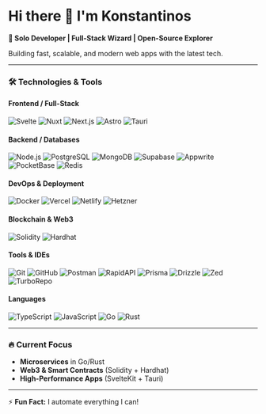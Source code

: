 # Hi there 👋 I'm Konstantinos  

**🚀 Solo Developer | Full-Stack Wizard | Open-Source Explorer**  

Building fast, scalable, and modern web apps with the latest tech.  

---

### 🛠 **Technologies & Tools**  

#### **Frontend / Full-Stack**  
![Svelte](https://img.shields.io/badge/-SvelteKit-FF3E00?logo=svelte&logoColor=white)
![Nuxt](https://img.shields.io/badge/-Nuxt-00DC82?logo=nuxt.js&logoColor=white)
![Next.js](https://img.shields.io/badge/-Next.js-000000?logo=next.js&logoColor=white)
![Astro](https://img.shields.io/badge/-Astro-FF5D01?logo=astro&logoColor=white)
![Tauri](https://img.shields.io/badge/-Tauri-FFC131?logo=tauri&logoColor=black)  

#### **Backend / Databases**  
![Node.js](https://img.shields.io/badge/-Node.js-339933?logo=node.js&logoColor=white)
![PostgreSQL](https://img.shields.io/badge/-PostgreSQL-4169E1?logo=postgresql&logoColor=white)
![MongoDB](https://img.shields.io/badge/-MongoDB-47A248?logo=mongodb&logoColor=white)
![Supabase](https://img.shields.io/badge/-Supabase-3ECF8E?logo=supabase&logoColor=white)
![Appwrite](https://img.shields.io/badge/-Appwrite-F02E65?logo=appwrite&logoColor=white)
![PocketBase](https://img.shields.io/badge/-PocketBase-5C45FF?logo=pocketbase&logoColor=white)
![Redis](https://img.shields.io/badge/-Redis-DC382D?logo=redis&logoColor=white)  

#### **DevOps & Deployment**  
![Docker](https://img.shields.io/badge/-Docker-2496ED?logo=docker&logoColor=white)
![Vercel](https://img.shields.io/badge/-Vercel-000000?logo=vercel&logoColor=white)
![Netlify](https://img.shields.io/badge/-Netlify-00C7B7?logo=netlify&logoColor=white)
![Hetzner](https://img.shields.io/badge/-Hetzner-D50C2D?logo=hetzner&logoColor=white)  

#### **Blockchain & Web3**  
![Solidity](https://img.shields.io/badge/-Solidity-363636?logo=solidity&logoColor=white)
![Hardhat](https://img.shields.io/badge/-Hardhat-FFF100?logo=hardhat&logoColor=black)  

#### **Tools & IDEs**  
![Git](https://img.shields.io/badge/-Git-F05032?logo=git&logoColor=white)
![GitHub](https://img.shields.io/badge/-GitHub-181717?logo=github&logoColor=white)
![Postman](https://img.shields.io/badge/-Postman-FF6C37?logo=postman&logoColor=white)
![RapidAPI](https://img.shields.io/badge/-RapidAPI-00AFF0?logo=rapidapi&logoColor=white)
![Prisma](https://img.shields.io/badge/-Prisma-2D3748?logo=prisma&logoColor=white)
![Drizzle](https://img.shields.io/badge/-DrizzleORM-4A6CF7?logo=drizzle&logoColor=white)
![Zed](https://img.shields.io/badge/-Zed_IDE-000000?logo=zed&logoColor=white)
![TurboRepo](https://img.shields.io/badge/-TurboRepo-EF4444?logo=turborepo&logoColor=white)

#### **Languages**  
![TypeScript](https://img.shields.io/badge/-TypeScript-3178C6?logo=typescript&logoColor=white)
![JavaScript](https://img.shields.io/badge/-JavaScript-F7DF1E?logo=javascript&logoColor=black)
![Go](https://img.shields.io/badge/-Go-00ADD8?logo=go&logoColor=white)
![Rust](https://img.shields.io/badge/-Rust-000000?logo=rust&logoColor=white)  

---

### 🔥 **Current Focus**  
- **Microservices** in Go/Rust  
- **Web3 & Smart Contracts** (Solidity + Hardhat)  
- **High-Performance Apps** (SvelteKit + Tauri)  

---

⚡ **Fun Fact:** I automate everything I can!
